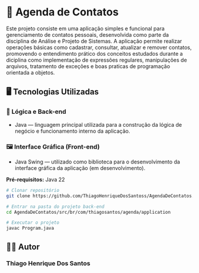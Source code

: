 # 📒 Agenda de Contatos

Este projeto consiste em uma aplicação simples e funcional para gerenciamento de contatos pessoais, desenvolvida como parte da disciplina de Análise e Projeto de Sistemas. 
A aplicação permite realizar operações básicas como cadastrar, consultar, atualizar e remover contatos, promovendo o entendimento prático dos conceitos estudados durante a diciplina como
implementação de expressões regulares, manipulações de arquivos, tratamento de exceções e boas praticas de programação orientada a objetos.

## 🖥️ Tecnologias Utilizadas

### 🧠 Lógica e Back-end
- Java — linguagem principal utilizada para a construção da lógica de negócio e funcionamento interno da aplicação.

### 🖼️ Interface Gráfica (Front-end)
- Java Swing — utilizado como biblioteca para o desenvolvimento da interface gráfica da aplicação (em desenvolvimento).

**Pré-requisitos:** Java 22 

```sh
# Clonar repositório
git clone https://github.com/ThiagoHenriqueDosSantoss/AgendaDeContatos.git

# Entrar na pasta do projeto back-end
cd AgendaDeContatos/src/br/com/thiagosantos/agenda/application

# Executar o projeto
javac Program.java
```

## 👨‍💻 Autor

### Thiago Henrique Dos Santos
